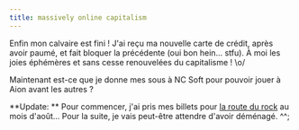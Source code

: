 ```yaml
---
title: massively online capitalism
---
```


Enfin mon calvaire est fini ! J'ai reçu ma nouvelle carte de crédit, après
avoir paumé, et fait bloquer la précédente (oui bon hein... stfu). À moi les
joies éphémères et sans cesse renouvelées du capitalisme ! \o/

Maintenant est-ce que je donne mes sous à NC Soft pour pouvoir jouer à Aion
avant les autres ?

**Update: ** Pour commencer, j'ai pris mes billets pour [la route du rock](http://www.laroutedurock.com/) au mois d'août… Pour la suite, je vais peut-être attendre d'avoir déménagé. ^^;

